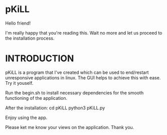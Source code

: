 # pKiLL

Hello friend!

I'm really happy that you're reading this.
Wait no more and let us proceed to the installation process.


INTRODUCTION
============
pKiLL is a program that I've created which can be used to end/restart unresponsive applications in linux. The GUI helps to achieve this with ease. Try it youself.

Run the begin.sh to install necessary dependencies for the smooth functioning of the application.

After the installation:
cd pKiLL
python3 pKiLL.py


Enjoy using the app.


Please ket me know your views on the application.
Thank you.
